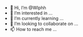 - 👋 Hi, I’m @Wlphh
- 👀 I’m interested in ...
- 🌱 I’m currently learning ...
- 💞️ I’m looking to collaborate on ...
- 📫 How to reach me ...

<!---
Wlphh/Wlphh is a ✨ special ✨ repository because its `README.md` (this file) appears on your GitHub profile.
You can click the Preview link to take a look at your changes.
--->
